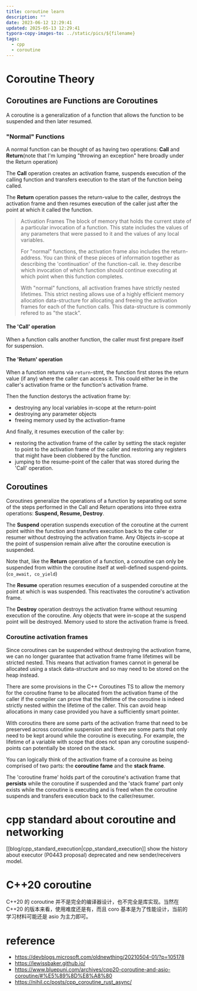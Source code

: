 ```yaml
---
title: coroutine learn
description: ""
date: 2023-06-12 12:29:41
updated: 2025-05-13 12:29:41
typora-copy-images-to: ../static/pics/${filename}
tags:
  - cpp
  - coroutine
---
```


# Coroutine Theory
## Coroutines are Functions are Coroutines
A coroutine is a generalization of a function that allows the function to be suspended and then later resumed.

### "Normal" Functions
A normal function can be thought of as having two operations: **Call** and **Return**(note that I'm lumping "throwing an exception" here broadly under the Return operation)

The **Call** operation creates an activation frame, suspends execution of the calling function and transfers execution to the start of the function being called.

The **Return** operation passes the return-value to the caller, destroys the activation frame and then resumes execution of the caller just after the point at which it called the function.

> Activation Frames
> The block of memory that holds the current state of a particular invocation of a function. This state includes the values of any parameters that were passed to it and the values of any local variables.
>
> For "normal" functions, the activation frame also includes the return-address. You can think of these pieces of information together as describing the 'continuation' of the function-call. ie. they describe which invocation of which function should continue executing at which point when this function completes.
>
> With "normal" functions, all activation frames have strictly nested lifetimes. This strict nesting allows use of a highly efficient memory allocation data-structure for allocating and freeing the activation frames for each of the function calls. This data-structure is commonly refered to as "the stack".

#### The 'Call' operation
When a function calls another function, the caller must first prepare itself for suspension.


#### The 'Return' operation
When a function returns via `return`-stmt, the function first stores the return value (if any) where the caller can access it. This could either be in the caller's activation frame or the function's activation frame.

Then the function destorys the activation frame by:
- destroying any local variables in-scope at the return-point
- destroying any parameter objects
- freeing memory used by the activation-frame

And finally, it resumes execution of the caller by:
- restoring the activation frame of the caller by setting the stack register to point to the activation frame of the caller and restoring any registers that might have been clobbered by the function.
- jumping to the resume-point of the caller that was stored during the 'Call' operation.

## Coroutines
Coroutines generalize the operations of a function by separating out some of the steps performed in the Call and Return operations into three extra operations: **Suspend, Resume, Destroy**.

The **Suspend** operation suspends execution of the coroutine at the current point within the function and transfers execution back to the caller or resumer without destroying the activation frame. Any Objects in-scope at the point of suspension remain alive after the coroutine execution is suspended.

Note that, like the **Return** operation of a function, a coroutine can only be suspended from within the coroutine itself at well-defined suspend-points.(`co_await, co_yield`)

The **Resume** operation resumes execution of a suspended coroutine at the point at which is was suspended. This reactivates the coroutine's activation frame.

The **Destroy** operation destroys the activation frame without resuming execution of the coroutine. Any objects that were in-scope at the suspend point will be destroyed. Memory used to store the activation frame is freed.

### Coroutine activation frames
Since coroutines can be suspended without destroying the activation frame, we can no longer guarantee that activation frame frame lifetimes will be stricted nested. This means that activation frames cannot in general be allocated using a stack data-structure and so may need to be stored on the heap instead.

There are some provisions in the C++ Coroutines TS to allow the memory for the coroutine frame to be allocated from the activation frame of the caller if the compiler can prove that the lifetime of the coroutine is indeed strictly nested within the lifetime of the caller. This can avoid heap allocations in many case provided you have a sufficiently smart pointer.

With coroutins there are some parts of the activation frame that need to be preserved across coroutine suspension and there are some parts that only need to be kept around while the coroutine is executing. For example, the lifetime of a variable with scope that does not span any coroutine suspend-points can potentially be stored on the stack.

You can logically think of the activation frame of a corouine as being comprised of two parts: the **coroutine fame** and the **stack frame**.

The 'coroutine frame' holds part of the coroutine's activation frame that **persists** while the coroutine if suspended and the 'stack frame' part only exists while the coroutine is executing and is freed when the coroutine suspends and transfers execution back to the caller/resumer.

# cpp standard about coroutine and networking

[[blog/cpp_standard_execution|cpp_standard_execution]] show the history about executor (P0443 proposal) deprecated and new sender/receivers model.

# C++20 coroutine
C++20 的 coroutine 并不是完全的编译器设计，也不完全是库实现。当然在 C++20 的版本来看，使用难度还是有，而且 coro 基本是为了性能设计，当前的学习材料可能还是 asio 为主力即可。

# reference
- https://devblogs.microsoft.com/oldnewthing/20210504-01/?p=105178
- https://lewissbaker.github.io/
- https://www.bluepuni.com/archives/cpp20-coroutine-and-asio-coroutine/#%E5%89%8D%E8%A8%80
- https://nihil.cc/posts/cpp_coroutine_rust_async/
